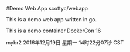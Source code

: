 #Demo Web App
scottyc/webapp
 
This is a demo web app written in go.

This is a demo container DockerCon 16

mybr2
2016年12月19日 星期一 14时22分07秒 CST
